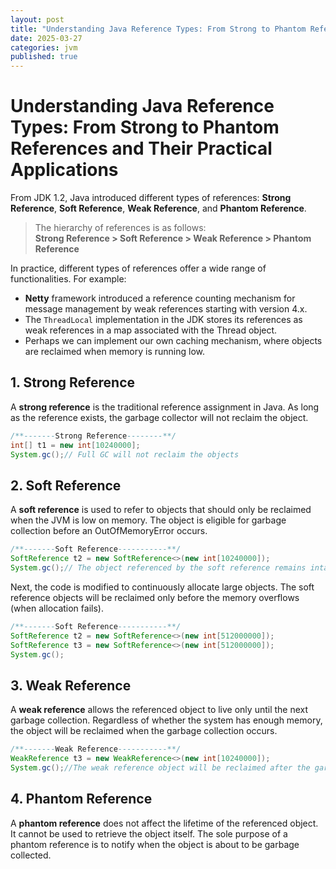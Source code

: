 ```yaml
---
layout: post
title: "Understanding Java Reference Types: From Strong to Phantom References and Their Practical Applications"
date: 2025-03-27
categories: jvm
published: true
---
```


# Understanding Java Reference Types: From Strong to Phantom References and Their Practical Applications

From JDK 1.2, Java introduced different types of references: **Strong Reference**, **Soft Reference**, **Weak Reference**, and **Phantom Reference**.

>The hierarchy of references is as follows:<br>
**Strong Reference > Soft Reference > Weak Reference > Phantom Reference**

In practice, different types of references offer a wide range of functionalities. For example:
- **Netty** framework introduced a reference counting mechanism for message management by weak references starting with version 4.x.
- The `ThreadLocal` implementation in the JDK stores its references as weak references in a map associated with the Thread object.
- Perhaps we can implement our own caching mechanism, where objects are reclaimed when memory is running low.

## 1. Strong Reference
A **strong reference** is the traditional reference assignment in Java. As long as the reference exists, the garbage collector will not reclaim the object.
```java
/**-------Strong Reference--------**/
int[] t1 = new int[10240000];
System.gc();// Full GC will not reclaim the objects
```

## 2. Soft Reference
A **soft reference** is used to refer to objects that should only be reclaimed when the JVM is low on memory. The object is eligible for garbage collection before an OutOfMemoryError occurs.
```java
/**-------Soft Reference-----------**/
SoftReference t2 = new SoftReference<>(new int[10240000]);
System.gc();// The object referenced by the soft reference remains intact
```

Next, the code is modified to continuously allocate large objects. The soft reference objects will be reclaimed only before the memory overflows (when allocation fails).
```java
/**-------Soft Reference-----------**/
SoftReference t2 = new SoftReference<>(new int[512000000]);
SoftReference t3 = new SoftReference<>(new int[512000000]);
System.gc();
```

## 3. Weak Reference
A **weak reference** allows the referenced object to live only until the next garbage collection. Regardless of whether the system has enough memory, the object will be reclaimed when the garbage collection occurs.
```java
/**-------Weak Reference-----------**/
WeakReference t3 = new WeakReference<>(new int[10240000]);
System.gc();//The weak reference object will be reclaimed after the garbage collection process.
```

## 4. Phantom Reference
A **phantom reference** does not affect the lifetime of the referenced object. It cannot be used to retrieve the object itself. The sole purpose of a phantom reference is to notify when the object is about to be garbage collected.
